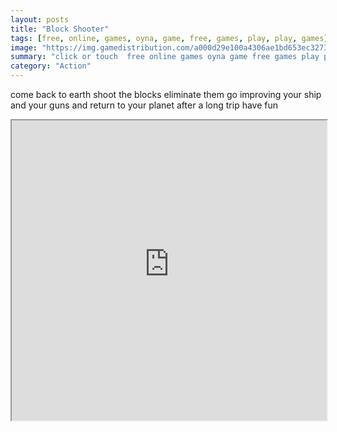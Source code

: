 ```yaml
---
layout: posts
title: "Block Shooter"
tags: [free, online, games, oyna, game, free, games, play, play, games]
image: "https://img.gamedistribution.com/a000d29e100a4306ae1bd653ec32730f.jpg"
summary: "click or touch  free online games oyna game free games play play games"
category: "Action"
---
```


come back to earth shoot the blocks eliminate them go improving your ship and your guns and return to your planet after a long trip have fun

<iframe width="100%" height="480px;" src="https://html5.gamedistribution.com/a000d29e100a4306ae1bd653ec32730f/"></iframe>